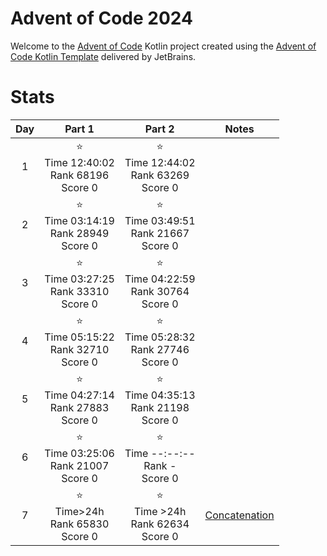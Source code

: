 # Advent of Code 2024

Welcome to the [Advent of Code](https://adventofcode.com) Kotlin project created using
the [Advent of Code Kotlin Template](https://github.com/kotlin-hands-on/advent-of-code-kotlin-template)
delivered by JetBrains.

# Stats

| Day |                       Part 1                       |                       Part 2                       | Notes                                                        |
|:---:|:--------------------------------------------------:|:--------------------------------------------------:|--------------------------------------------------------------|
|  1  | ⭐ <br/> Time 12:40:02 <br/>Rank 68196<br/> Score 0 | ⭐ <br/> Time 12:44:02 <br/>Rank 63269<br/> Score 0 |                                                              |
|  2  | ⭐ <br/> Time 03:14:19 <br/>Rank 28949<br/> Score 0 | ⭐ <br/> Time 03:49:51 <br/>Rank 21667<br/> Score 0 |                                                              |
|  3  | ⭐ <br/> Time 03:27:25 <br/>Rank 33310<br/> Score 0 | ⭐ <br/> Time 04:22:59 <br/>Rank 30764<br/> Score 0 |                                                              |
|  4  | ⭐ <br/> Time 05:15:22 <br/>Rank 32710<br/> Score 0 | ⭐ <br/> Time 05:28:32 <br/>Rank 27746<br/> Score 0 |                                                              |
|  5  | ⭐ <br/> Time 04:27:14 <br/>Rank 27883<br/> Score 0 | ⭐ <br/> Time 04:35:13 <br/>Rank 21198<br/> Score 0 |                                                              |
|  6  | ⭐ <br/> Time 03:25:06 <br/>Rank 21007<br/> Score 0 |   ⭐ <br/> Time --:--:-- <br/>Rank -<br/> Score 0   |                                                              |
|  7  |   ⭐ <br/> Time>24h <br/>Rank 65830<br/> Score 0    |   ⭐ <br/> Time >24h <br/>Rank 62634<br/> Score 0   | [Concatenation](https://en.wikipedia.org/wiki/Concatenation) |
